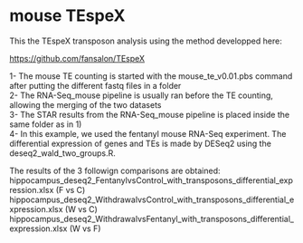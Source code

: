 # mouse TEspeX  

This the TEspeX transposon analysis using the method developped here:  

https://github.com/fansalon/TEspeX  


1- The mouse TE counting is started with the mouse_te_v0.01.pbs command after putting the different fastq files in a folder  
2- The RNA-Seq_mouse pipeline is usually ran before the TE counting, allowing the merging of the two datasets   
3- The STAR results from the RNA-Seq_mouse pipeline is placed inside the same folder as in 1)  
4- In this example, we used the fentanyl mouse RNA-Seq experiment. The differential expression of genes and TEs is made by DESeq2 using the deseq2_wald_two_groups.R.  

The results of the 3 followign comparisons are obtained:
hippocampus_deseq2_FentanylvsControl_with_transposons_differential_expression.xlsx (F vs C)
hippocampus_deseq2_WithdrawalvsControl_with_transposons_differential_expression.xlsx (W vs C)
hippocampus_deseq2_WithdrawalvsFentanyl_with_transposons_differential_expression.xlsx (W vs F)


